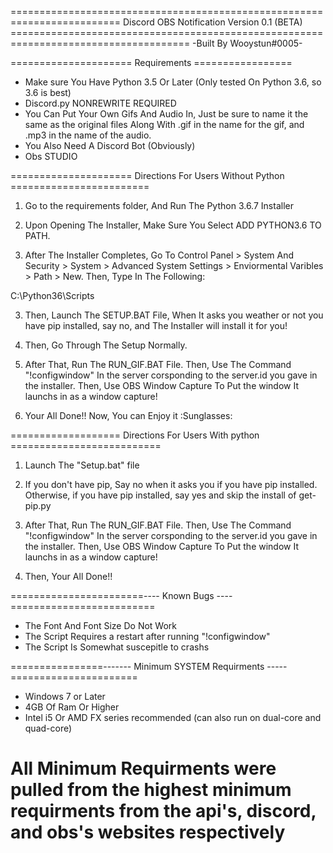 ========================================================================= Discord OBS Notification Version 0.1 (BETA) =====================================================================================
-Built By Wooystun#0005-

===================== Requirements =================
- Make sure You Have Python 3.5 Or Later (Only tested On Python 3.6, so 3.6 is best)
- Discord.py NONREWRITE REQUIRED
- You Can Put Your Own Gifs And Audio In, Just be sure to name it the same as the original files Along With .gif in the name for the gif, and .mp3 in the name of the audio.
- You Also Need A Discord Bot (Obviously)
- Obs STUDIO


===================== Directions For Users Without Python ========================

1. Go to the requirements folder, And Run The Python 3.6.7 Installer

2. Upon Opening The Installer, Make Sure You Select ADD PYTHON3.6 TO PATH.

3. After The Installer Completes, Go To Control Panel > System And Security > System > Advanced System Settings > Enviormental Varibles > Path > New. Then, Type In The Following:

C:\Python36\Scripts

3. Then, Launch The SETUP.BAT File, When It asks you weather or not you have pip installed, say no, and The Installer will install it for you!

4. Then, Go Through The Setup Normally.

5. After That, Run The RUN_GIF.BAT File. Then, Use The Command "!configwindow" In the server corsponding to the server.id you gave in the installer. Then, Use OBS Window Capture To Put the window It launchs in as a window capture!

6. Your All Done!! Now, You can Enjoy it :Sunglasses:

=================== Directions For Users With python ==========================
1. Launch The "Setup.bat" file

2. If you don't have pip, Say no when it asks you if you have pip installed. Otherwise, if you have pip installed, say yes and skip the install of get-pip.py

3. After That, Run The RUN_GIF.BAT File. Then, Use The Command "!configwindow" In the server corsponding to the server.id you gave in the installer. Then, Use OBS Window Capture To Put the window It launchs in as a window capture!

4. Then, Your All Done!!

=======================---- Known Bugs ----=========================
- The Font And Font Size Do Not Work
- The Script Requires a restart after running "!configwindow"
- The Script Is Somewhat suscepitle to crashs

================------- Minimum SYSTEM Requirments -----======================
-  Windows 7 or Later
- 4GB Of Ram Or Higher
- Intel i5 Or AMD FX series recommended (can also run on dual-core and quad-core)

All Minimum Requirments were pulled from the highest minimum requirments from the api's, discord, and obs's websites respectively 
==========================================================================================
